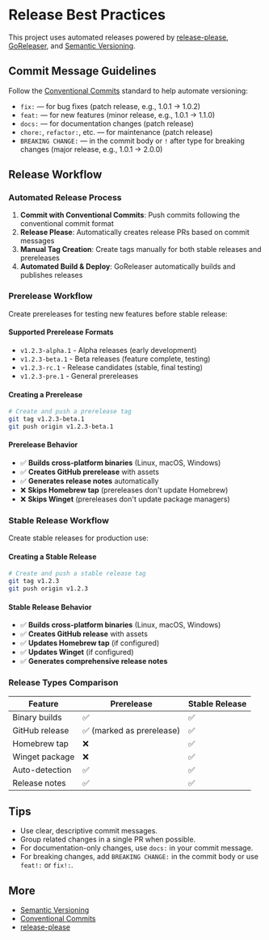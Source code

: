 # Release Best Practices

This project uses automated releases powered by [release-please](https://github.com/googleapis/release-please-action), [GoReleaser](https://goreleaser.com/), and [Semantic Versioning](https://semver.org/).

## Commit Message Guidelines

Follow the [Conventional Commits](https://www.conventionalcommits.org/) standard to help automate versioning:

- `fix:` — for bug fixes (patch release, e.g., 1.0.1 → 1.0.2)
- `feat:` — for new features (minor release, e.g., 1.0.1 → 1.1.0)
- `docs:` — for documentation changes (patch release)
- `chore:`, `refactor:`, etc. — for maintenance (patch release)
- `BREAKING CHANGE:` — in the commit body or `!` after type for breaking changes (major release, e.g., 1.0.1 → 2.0.0)

## Release Workflow

### Automated Release Process

1. **Commit with Conventional Commits**: Push commits following the conventional commit format
2. **Release Please**: Automatically creates release PRs based on commit messages
3. **Manual Tag Creation**: Create tags manually for both stable releases and prereleases
4. **Automated Build & Deploy**: GoReleaser automatically builds and publishes releases

### Prerelease Workflow

Create prereleases for testing new features before stable release:

#### Supported Prerelease Formats

- `v1.2.3-alpha.1` - Alpha releases (early development)
- `v1.2.3-beta.1` - Beta releases (feature complete, testing)
- `v1.2.3-rc.1` - Release candidates (stable, final testing)
- `v1.2.3-pre.1` - General prereleases

#### Creating a Prerelease

```bash
# Create and push a prerelease tag
git tag v1.2.3-beta.1
git push origin v1.2.3-beta.1
```

#### Prerelease Behavior

- ✅ **Builds cross-platform binaries** (Linux, macOS, Windows)
- ✅ **Creates GitHub prerelease** with assets
- ✅ **Generates release notes** automatically
- ❌ **Skips Homebrew tap** (prereleases don't update Homebrew)
- ❌ **Skips Winget** (prereleases don't update package managers)

### Stable Release Workflow

Create stable releases for production use:

#### Creating a Stable Release

```bash
# Create and push a stable release tag
git tag v1.2.3
git push origin v1.2.3
```

#### Stable Release Behavior

- ✅ **Builds cross-platform binaries** (Linux, macOS, Windows)
- ✅ **Creates GitHub release** with assets
- ✅ **Updates Homebrew tap** (if configured)
- ✅ **Updates Winget** (if configured)
- ✅ **Generates comprehensive release notes**

### Release Types Comparison

| Feature | Prerelease | Stable Release |
|---------|------------|----------------|
| Binary builds | ✅ | ✅ |
| GitHub release | ✅ (marked as prerelease) | ✅ |
| Homebrew tap | ❌ | ✅ |
| Winget package | ❌ | ✅ |
| Auto-detection | ✅ | ✅ |
| Release notes | ✅ | ✅ |

## Tips

- Use clear, descriptive commit messages.
- Group related changes in a single PR when possible.
- For documentation-only changes, use `docs:` in your commit message.
- For breaking changes, add `BREAKING CHANGE:` in the commit body or use `feat!:` or `fix!:`.

## More

- [Semantic Versioning](https://semver.org/)
- [Conventional Commits](https://www.conventionalcommits.org/)
- [release-please](https://github.com/googleapis/release-please-action)
